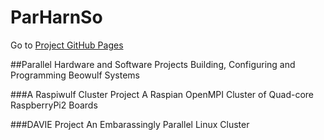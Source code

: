 # ParHarnSo
  
Go to [Project GitHub Pages](https://medmatix.github.io/ParHarnSo/)
  
##Parallel Hardware and Software Projects
Building, Configuring and Programming Beowulf Systems

###A Raspiwulf Cluster Project
A Raspian OpenMPI Cluster of Quad-core RaspberryPi2 Boards
  

###DAVIE Project
An Embarassingly Parallel Linux Cluster
